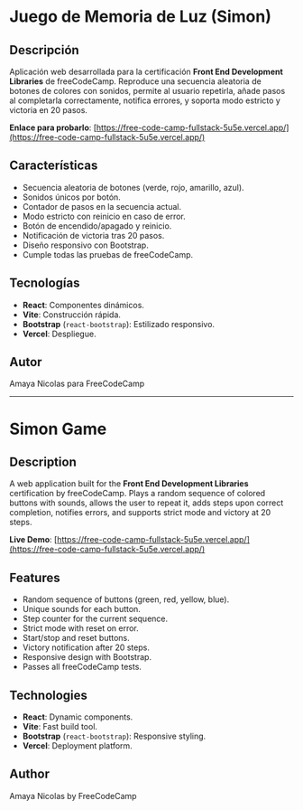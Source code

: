 # Juego de Memoria de Luz (Simon)

## Descripción
Aplicación web desarrollada para la certificación **Front End Development Libraries** de freeCodeCamp. Reproduce una secuencia aleatoria de botones de colores con sonidos, permite al usuario repetirla, añade pasos al completarla correctamente, notifica errores, y soporta modo estricto y victoria en 20 pasos.

**Enlace para probarlo**: [https://free-code-camp-fullstack-5u5e.vercel.app/](https://free-code-camp-fullstack-5u5e.vercel.app/)

## Características
- Secuencia aleatoria de botones (verde, rojo, amarillo, azul).
- Sonidos únicos por botón.
- Contador de pasos en la secuencia actual.
- Modo estricto con reinicio en caso de error.
- Botón de encendido/apagado y reinicio.
- Notificación de victoria tras 20 pasos.
- Diseño responsivo con Bootstrap.
- Cumple todas las pruebas de freeCodeCamp.

## Tecnologías
- **React**: Componentes dinámicos.
- **Vite**: Construcción rápida.
- **Bootstrap** (`react-bootstrap`): Estilizado responsivo.
- **Vercel**: Despliegue.

## Autor
Amaya Nicolas para FreeCodeCamp

---

# Simon Game

## Description
A web application built for the **Front End Development Libraries** certification by freeCodeCamp. Plays a random sequence of colored buttons with sounds, allows the user to repeat it, adds steps upon correct completion, notifies errors, and supports strict mode and victory at 20 steps.

**Live Demo**: [https://free-code-camp-fullstack-5u5e.vercel.app/](https://free-code-camp-fullstack-5u5e.vercel.app/)

## Features
- Random sequence of buttons (green, red, yellow, blue).
- Unique sounds for each button.
- Step counter for the current sequence.
- Strict mode with reset on error.
- Start/stop and reset buttons.
- Victory notification after 20 steps.
- Responsive design with Bootstrap.
- Passes all freeCodeCamp tests.

## Technologies
- **React**: Dynamic components.
- **Vite**: Fast build tool.
- **Bootstrap** (`react-bootstrap`): Responsive styling.
- **Vercel**: Deployment platform.

## Author
Amaya Nicolas by FreeCodeCamp
